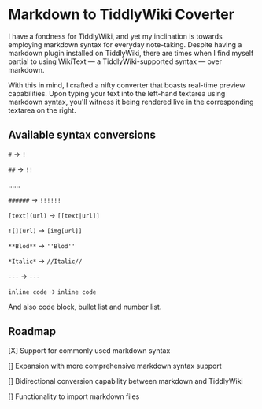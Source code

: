 # Markdown to TiddlyWiki Coverter

I have a fondness for TiddlyWiki, and yet my inclination is towards employing markdown syntax for everyday note-taking. Despite having a markdown plugin installed on TiddlyWiki, there are times when I find myself partial to using WikiText — a TiddlyWiki-supported syntax — over markdown.

With this in mind, I crafted a nifty converter that boasts real-time preview capabilities. Upon typing your text into the left-hand textarea using markdown syntax, you'll witness it being rendered live in the corresponding textarea on the right.

## Available syntax conversions

`#` → `!`

`##` → `!!`

……

`######` → `!!!!!!`

`[text](url)` → `[[text|url]]`

`![](url)` → `[img[url]]`

`**Blod**` → `''Blod''`

`*Italic*` → `//Italic//`

`---` → `---`

``inline code`` → ``inline code``

And also code block, bullet list and number list.

## Roadmap

[X] Support for commonly used markdown syntax

[] Expansion with more comprehensive markdown syntax support

[] Bidirectional conversion capability between markdown and TiddlyWiki

[] Functionality to import markdown files